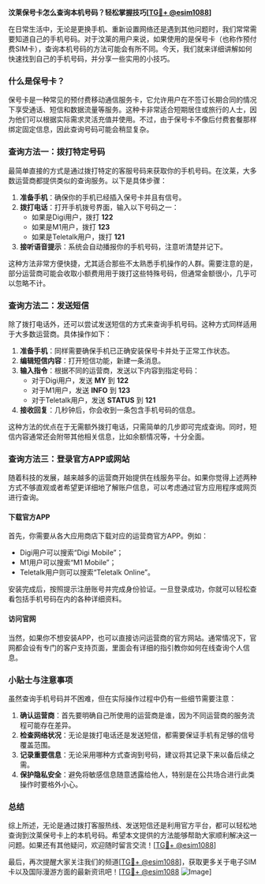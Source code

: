 **汶莱保号卡怎么查询本机号码？轻松掌握技巧[[TG💪+ @esim1088](https://t.me/s/esim1088)]**

在日常生活中，无论是更换手机、重新设置网络还是遇到其他问题时，我们常常需要知道自己的手机号码。对于汶莱的用户来说，如果使用的是保号卡（也称作预付费SIM卡），查询本机号码的方法可能会有所不同。今天，我们就来详细讲解如何快速找到自己的手机号码，并分享一些实用的小技巧。

### 什么是保号卡？

保号卡是一种常见的预付费移动通信服务卡，它允许用户在不签订长期合同的情况下享受通话、短信和数据流量等服务。这种卡非常适合短期居住或旅行的人士，因为他们可以根据实际需求灵活充值并使用。不过，由于保号卡不像后付费套餐那样绑定固定信息，因此查询号码可能会稍显复杂。

### 查询方法一：拨打特定号码

最简单直接的方式是通过拨打特定的客服号码来获取你的手机号码。在汶莱，大多数运营商都提供类似的查询服务。以下是具体步骤：

1. **准备手机**：确保你的手机已经插入保号卡并且有信号。
2. **拨打电话**：打开手机拨号界面，输入以下号码之一：
   - 如果是Digi用户，拨打 **122**
   - 如果是M1用户，拨打 **123**
   - 如果是Teletalk用户，拨打 **121**
3. **接听语音提示**：系统会自动播报你的手机号码，注意听清楚并记下。

这种方法非常方便快捷，尤其适合那些不太熟悉手机操作的人群。需要注意的是，部分运营商可能会收取小额费用用于拨打这些特殊号码，但通常金额很小，几乎可以忽略不计。

### 查询方法二：发送短信

除了拨打电话外，还可以尝试发送短信的方式来查询手机号码。这种方式同样适用于大多数运营商。具体操作如下：

1. **准备手机**：同样需要确保手机已正确安装保号卡并处于正常工作状态。
2. **编辑短信内容**：打开短信功能，新建一条消息。
3. **输入指令**：根据不同的运营商，发送以下内容到指定号码：
   - 对于Digi用户，发送 **MY** 到 **122**
   - 对于M1用户，发送 **INFO** 到 **123**
   - 对于Teletalk用户，发送 **STATUS** 到 **121**
4. **接收回复**：几秒钟后，你会收到一条包含手机号码的信息。

这种方法的优点在于无需额外拨打电话，只需简单的几步即可完成查询。同时，短信内容通常还会附带其他相关信息，比如余额情况等，十分全面。

### 查询方法三：登录官方APP或网站

随着科技的发展，越来越多的运营商开始提供在线服务平台。如果你觉得上述两种方式不够直观或者希望更详细地了解账户信息，可以考虑通过官方应用程序或网页进行查询。

#### 下载官方APP
首先，你需要从各大应用商店下载对应的运营商官方APP。例如：
- Digi用户可以搜索“Digi Mobile”；
- M1用户可以搜索“M1 Mobile”；
- Teletalk用户则可以搜索“Teletalk Online”。

安装完成后，按照提示注册账号并完成身份验证。一旦登录成功，你就可以轻松查看包括手机号码在内的各种详细资料。

#### 访问官网
当然，如果你不想安装APP，也可以直接访问运营商的官方网站。通常情况下，官网都会设有专门的客户支持页面，里面会有详细的指引教你如何在线查询个人信息。

### 小贴士与注意事项

虽然查询手机号码并不困难，但在实际操作过程中仍有一些细节需要注意：

1. **确认运营商**：首先要明确自己所使用的运营商是谁，因为不同运营商的服务流程可能存在差异。
2. **检查网络状况**：无论是拨打电话还是发送短信，都需要保证手机有足够的信号覆盖范围。
3. **记录重要信息**：无论采用哪种方式查询到号码，建议将其记录下来以备后续之需。
4. **保护隐私安全**：避免将敏感信息随意透露给他人，特别是在公共场合进行此类操作时要格外小心。

### 总结

综上所述，无论是通过拨打客服热线、发送短信还是利用官方平台，都可以轻松地查询到汶莱保号卡上的本机号码。希望本文提供的方法能够帮助大家顺利解决这一问题。如果还有其他疑问，欢迎随时留言交流！[[TG💪+ @esim1088](https://t.me/s/esim1088)]

最后，再次提醒大家关注我们的频道[[TG💪+ @esim1088](https://t.me/s/esim1088)]，获取更多关于电子SIM卡以及国际漫游方面的最新资讯吧！[[TG💪+ @esim1088](https://t.me/s/esim1088) ![Image](https://i.postimg.cc/4NQfJmqS/Snipaste-2025-05-13-00-14-12.png)]